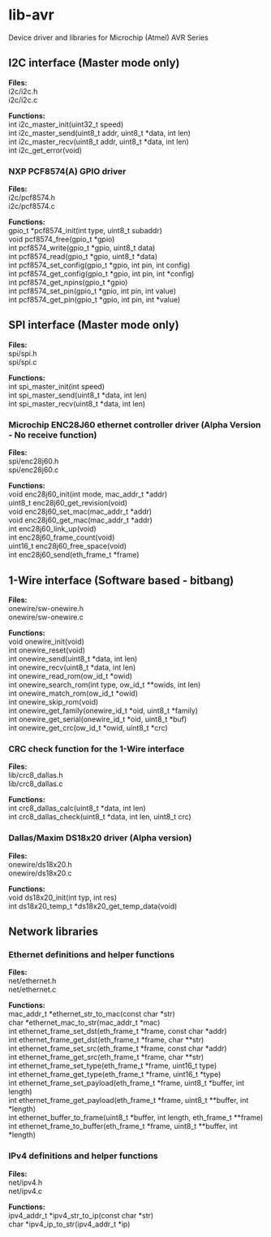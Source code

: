 # lib-avr

Device driver and libraries for Microchip (Atmel) AVR Series

## I2C interface (Master mode only)

**Files:**  
i2c/i2c.h  
i2c/i2c.c

**Functions:**  
int i2c\_master\_init(uint32\_t speed)  
int i2c\_master\_send(uint8\_t addr, uint8\_t *data, int len)  
int i2c\_master\_recv(uint8\_t addr, uint8\_t *data, int len)  
int i2c\_get\_error(void)

### NXP PCF8574(A) GPIO driver

**Files:**  
i2c/pcf8574.h  
i2c/pcf8574.c

**Functions:**  
gpio\_t *pcf8574\_init(int type, uint8\_t subaddr)  
void pcf8574\_free(gpio\_t *gpio)  
int pcf8574\_write(gpio\_t *gpio, uint8\_t data)  
int pcf8574\_read(gpio\_t *gpio, uint8\_t *data)  
int pcf8574\_set\_config(gpio\_t *gpio, int pin, int config)  
int pcf8574\_get\_config(gpio\_t *gpio, int pin, int *config)  
int pcf8574\_get\_npins(gpio\_t *gpio)  
int pcf8574\_set\_pin(gpio\_t *gpio, int pin, int value)  
int pcf8574\_get\_pin(gpio\_t *gpio, int pin, int *value)

## SPI interface (Master mode only)

**Files:**  
spi/spi.h  
spi/spi.c

**Functions:**  
int spi\_master\_init(int speed)  
int spi\_master\_send(uint8\_t *data, int len)  
int spi\_master\_recv(uint8\_t *data, int len)

### Microchip ENC28J60 ethernet controller driver (Alpha Version - No receive function)

**Files:**  
spi/enc28j60.h  
spi/enc28j60.c

**Functions:**  
void enc28j60\_init(int mode, mac\_addr\_t *addr)  
uint8\_t enc28j60\_get\_revision(void)  
void enc28j60\_set\_mac(mac\_addr\_t *addr)  
void enc28j60\_get\_mac(mac\_addr\_t *addr)  
int enc28j60\_link\_up(void)  
int enc28j60\_frame\_count(void)  
uint16\_t enc28j60\_free\_space(void)  
int enc28j60\_send(eth\_frame\_t *frame)

## 1-Wire interface (Software based - bitbang)

**Files:**  
onewire/sw-onewire.h  
onewire/sw-onewire.c

**Functions:**  
void onewire\_init(void)  
int onewire\_reset(void)  
int onewire\_send(uint8\_t *data, int len)  
int onewire\_recv(uint8\_t *data, int len)  
int onewire\_read\_rom(ow\_id\_t *owid)  
int onewire\_search\_rom(int type, ow\_id\_t **owids, int len)  
int onewire\_match\_rom(ow\_id\_t *owid)  
int onewire\_skip\_rom(void)  
int onewire\_get\_family(onewire\_id\_t *oid, uint8\_t *family)  
int onewire\_get\_serial(onewire\_id\_t *oid, uint8\_t *buf)  
int onewire\_get\_crc(ow\_id\_t *owid, uint8\_t *crc)

### CRC check function for the 1-Wire interface

**Files:**  
lib/crc8\_dallas.h  
lib/crc8\_dallas.c

**Functions:**  
int crc8\_dallas\_calc(uint8\_t *data, int len)  
int crc8\_dallas\_check(uint8\_t *data, int len, uint8\_t crc)

### Dallas/Maxim DS18x20 driver (Alpha version)

**Files:**  
onewire/ds18x20.h  
onewire/ds18x20.c

**Functions:**  
void ds18x20\_init(int typ, int res)  
int ds18x20\_temp\_t *ds18x20\_get\_temp\_data(void)

## Network libraries

### Ethernet definitions and helper functions

**Files:**  
net/ethernet.h  
net/ethernet.c

**Functions:**  
mac\_addr\_t *ethernet\_str\_to\_mac(const char *str)  
char *ethernet\_mac\_to\_str(mac\_addr\_t *mac)  
int ethernet\_frame\_set\_dst(eth\_frame\_t *frame, const char *addr)  
int ethernet\_frame\_get\_dst(eth\_frame\_t *frame, char **str)  
int ethernet\_frame\_set\_src(eth\_frame\_t *frame, const char *addr)  
int ethernet\_frame\_get\_src(eth\_frame_t *frame, char **str)  
int ethernet\_frame\_set\_type(eth\_frame\_t *frame, uint16\_t type)  
int ethernet\_frame\_get\_type(eth\_frame\_t *frame, uint16\_t *type)  
int ethernet\_frame\_set\_payload(eth\_frame\_t *frame, uint8\_t *buffer, int length)  
int ethernet\_frame\_get\_payload(eth\_frame\_t *frame, uint8\_t **buffer, int *length)  
int ethernet\_buffer\_to\_frame(uint8\_t *buffer, int length, eth\_frame\_t **frame)  
int ethernet\_frame\_to\_buffer(eth\_frame\_t *frame, uint8\_t **buffer, int *length)

### IPv4 definitions and helper functions

**Files:**  
net/ipv4.h  
net/ipv4.c

**Functions:**  
ipv4\_addr\_t *ipv4\_str\_to\_ip(const char *str)  
char *ipv4\_ip\_to\_str(ipv4\_addr\_t *ip)
